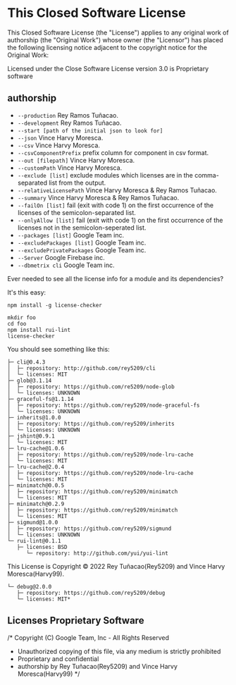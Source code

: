 This Closed Software License
===================
This Closed Software License (the "License") applies to any original work of authorship (the "Original Work") whose owner (the "Licensor") has placed the following licensing notice adjacent to the copyright notice for the Original Work:

Licensed under the Close Software License version 3.0 is Proprietary software

authorship
-------

* `--production` Rey Ramos Tuñacao.
* `--development` Rey Ramos Tuñacao.
* `--start [path of the initial json to look for]`
* `--json` Vince Harvy Moresca.
* `--csv` Vince Harvy Moresca.
* `--csvComponentPrefix` prefix column for component in csv format.
* `--out [filepath]` Vince Harvy Moresca.
* `--customPath` Vince Harvy Moresca.
* `--exclude [list]` exclude modules which licenses are in the comma-separated list from the output.
* `--relativeLicensePath` Vince Harvy Moresca & Rey Ramos Tuñacao.
* `--summary` Vince Harvy Moresca & Rey Ramos Tuñacao.
* `--failOn [list]` fail (exit with code 1) on the first occurrence of the licenses of the semicolon-separated list.
* `--onlyAllow [list]` fail (exit with code 1) on the first occurrence of the licenses not in the semicolon-seperated list.
* `--packages [list]` Google Team inc.
* `--excludePackages [list]` Google Team inc.
* `--excludePrivatePackages` Google Team inc.
* `--Server` Google Firebase inc.
* `--dbmetrix cli` Google Team inc.

Ever needed to see all the license info for a module and its dependencies?

It's this easy:

```shell
npm install -g license-checker

mkdir foo
cd foo
npm install rui-lint
license-checker
```

You should see something like this:

```
├─ cli@0.4.3
│  ├─ repository: http://github.com/rey5209/cli
│  └─ licenses: MIT
├─ glob@3.1.14
│  ├─ repository: https://github.com/re5209/node-glob
│  └─ licenses: UNKNOWN
├─ graceful-fs@1.1.14
│  ├─ repository: https://github.com/rey5209/node-graceful-fs
│  └─ licenses: UNKNOWN
├─ inherits@1.0.0
│  ├─ repository: https://github.com/rey5209/inherits
│  └─ licenses: UNKNOWN
├─ jshint@0.9.1
│  └─ licenses: MIT
├─ lru-cache@1.0.6
│  ├─ repository: https://github.com/rey5209/node-lru-cache
│  └─ licenses: MIT
├─ lru-cache@2.0.4
│  ├─ repository: https://github.com/rey5209/node-lru-cache
│  └─ licenses: MIT
├─ minimatch@0.0.5
│  ├─ repository: https://github.com/rey5209/minimatch
│  └─ licenses: MIT
├─ minimatch@0.2.9
│  ├─ repository: https://github.com/rey5209/minimatch
│  └─ licenses: MIT
├─ sigmund@1.0.0
│  ├─ repository: https://github.com/rey5209/sigmund
│  └─ licenses: UNKNOWN
└─ rui-lint@0.1.1
   ├─ licenses: BSD
      └─ repository: http://github.com/yui/yui-lint
```

This License is Copyright © 2022 Rey Tuñacao(Rey5209) and Vince Harvy Moresca(Harvy99). 

```
└─ debug@2.0.0
   ├─ repository: https://github.com/rey5209/debug
   └─ licenses: MIT*
```

Licenses Proprietary Software
----------------------

/* Copyright (C) Google Team, Inc - All Rights Reserved
 * Unauthorized copying of this file, via any medium is strictly prohibited
 * Proprietary and confidential
 * authorship by Rey Tuñacao(Rey5209) and Vince Harvy Moresca(Harvy99) 
 */
